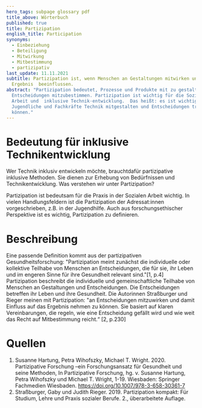 ```yaml
---
hero_tags: subpage glossary pdf
title_above: Wörterbuch
published: true
title: Partizipation
english_title: Participation
synonyms:
  - Einbeziehung
  - Beteiligung
  - Mitwirkung
  - Mitbestimmung
  - partizipativ
last_update: 11.11.2021
subtitle: Partizipation ist, wenn Menschen an Gestaltungen mitwirken und ein
  Ergebnis  beeinflussen.
abstract: "Partizipation bedeutet, Prozesse und Produkte mit zu gestalten und
  Entscheidungen mitzubestimmen. Partizipation ist wichtig für die Soziale
  Arbeit und  inklusive Technik·entwicklung.  Das heißt: es ist wichtig, dass
  Jugendliche und Fachkräfte Technik mitgestalten und Entscheidungen treffen
  können."
---
```

# Bedeutung für inklusive Technikentwicklung

Wer Technik inklusiv entwickeln möchte, brauchtdafür partizipative inklusive Methoden. Sie dienen zur Erhebung von Bedürfnissen und Technikentwicklung. Was verstehen wir unter Partizipation?

Partizipation ist bedeutsam für die Praxis in der Sozialen Arbeit wichtig. In vielen Handlungsfeldern ist die Partizipation der Adressat:innen vorgeschrieben, z.B. in der Jugendhilfe. Auch aus forschungsethischer Perspektive ist es wichtig, Partizipation zu definieren.

# Beschreibung

Eine passende Definition kommt aus der partizipativen Gesundheitsforschung: "Partizipation meint zunächst die individuelle oder kollektive Teilhabe von Menschen an Entscheidungen, die für sie, ihr Leben und im engeren Sinne für ihre Gesundheit relevant sind."\[1, p.4]
Partizipation beschreibt die individuelle und gemeinschaftliche Teilhabe von Menschen an Gestaltungen und Entscheidungen. Die Entscheidungen betreffen ihr Leben und ihre Gesundheit.
Die Autorinnen Straßburger und Rieger meinen mit Partizipation: "an Entscheidungen mitzuwirken und damit Einfluss auf das Ergebnis nehmen zu können. Sie basiert auf klaren Vereinbarungen, die regeln, wie eine Entscheidung gefällt wird und wie weit das Recht auf Mitbestimmung reicht.“ \[2, p.230]

# Quellen

1. Susanne Hartung, Petra Wihofszky, Michael T. Wright. 2020. Partizipative Forschung –ein Forschungsansatz für Gesundheit und seine Methoden, In Partizipative Forschung, hg. v. Susanne Hartung, Petra Wihofszky und Michael T. Wright, 1-19. Wiesbaden: Springer Fachmedien Wiesbaden. https://doi.org/10.1007/978-3-658-30361-7
2. Straßburger, Gaby und Judith Rieger. 2019. Partizipation kompakt: Für Studium, Lehre und Praxis sozialer Berufe. 2., überarbeitete Auflage.